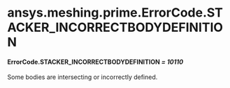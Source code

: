# ansys.meshing.prime.ErrorCode.STACKER_INCORRECTBODYDEFINITION



#### ErrorCode.STACKER_INCORRECTBODYDEFINITION *= 10110*

Some bodies are intersecting or incorrectly defined.

<!-- !! processed by numpydoc !! -->
